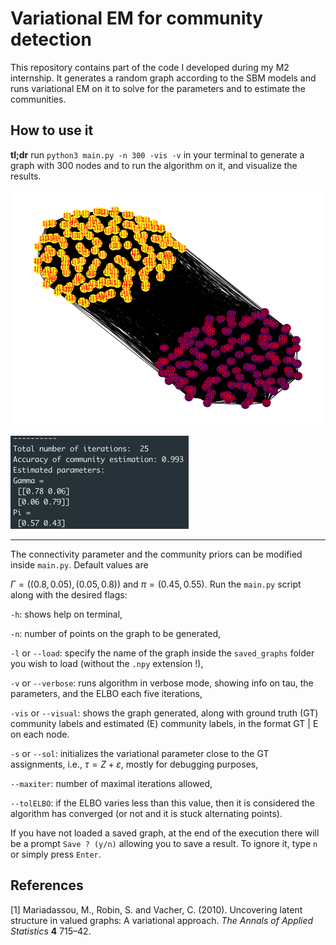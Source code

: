 # Variational EM for community detection

This repository contains part of the code I developed during my M2 internship. It generates a random graph according to the SBM models and runs variational EM on it to solve for the parameters and to estimate the communities.

## How to use it

**tl;dr** run ```python3 main.py -n 300 -vis -v``` in your terminal to generate a graph with 300 nodes and to run the algorithm on it, and visualize the results.

![Figure_1](./example_graph.png)

<img src="./example_verbose.png" alt="Figure_2" style="zoom:50%;" />

------

The connectivity parameter and the community priors can be modified inside ```main.py```. Default values are

$\Gamma=((0.8, 0.05), (0.05, 0.8))$ and $\pi = (0.45, 0.55)$. Run the ```main.py``` script along with the desired flags:

```-h```: shows help on terminal,

```-n```: number of points on the graph to be generated,

```-l``` or ```--load```: specify the name of the graph inside the ```saved_graphs``` folder you wish to load (without the ```.npy``` extension !),

```-v``` or ```--verbose```: runs algorithm in verbose mode, showing info on tau, the parameters, and the ELBO each five iterations,

```-vis``` or ```--visual```: shows the graph generated, along with ground truth (GT) community labels and estimated (E) community labels, in the format GT | E on each node.

```-s``` or ```--sol```: initializes the variational parameter close to the GT assignments, i.e., $\tau = Z + \varepsilon$, mostly for debugging purposes,

```--maxiter```: number of maximal iterations allowed,

```--tolELBO```: if the ELBO varies less than this value, then it is considered the algorithm has converged (or not and it is stuck alternating points).

If you have not loaded a saved graph, at the end of the execution there will be a prompt ```Save ? (y/n)``` allowing you to save a result. To ignore it, type ```n``` or simply press ```Enter```.

## References

[1] Mariadassou, M., Robin, S. and Vacher, C. (2010). Uncovering latent structure in valued graphs: A variational approach. *The Annals of Applied Statistics* **4** 715–42.



